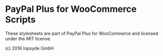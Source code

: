 # PayPal Plus for WooCommerce Scripts

These stylesheets are part of PayPal Plus for WooCommerce and licensed under the MIT license.

(c) 2016 Inpsyde GmbH